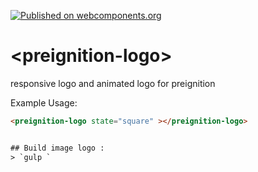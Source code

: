 [![Published on webcomponents.org](https://img.shields.io/badge/webcomponents.org-published-blue.svg)](https://www.webcomponents.org/element/polymerEl/preignition-logo)

# \<preignition-logo\>

responsive logo and animated logo for preignition

Example Usage:

<!--
```
<custom-element-demo>
  <template>
    <link rel="import" href="preignition-logo.html">
    <next-code-block></next-code-block>
  </template>
</custom-element-demo>
```
-->
```html
<preignition-logo state="square" ></preignition-logo>


## Build image logo : 
> `gulp `